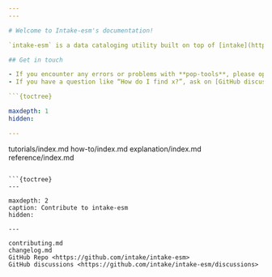 ```yaml
---
---

# Welcome to Intake-esm's documentation!

`intake-esm` is a data cataloging utility built on top of [intake](https://github.com/intake/intake), [pandas](https://pandas.pydata.org/), and [xarray](https://xarray.pydata.org/en/stable/), and it's pretty awesome!

## Get in touch

- If you encounter any errors or problems with **pop-tools**, please open an issue at the GitHub [main repository](http://github.com/intake/intake-esm/issues).
- If you have a question like “How do I find x?”, ask on [GitHub discussions](https://github.com/intake/intake-esm/discussions). Please include a self-contained reproducible example if possible.

```{toctree}

maxdepth: 1
hidden:

---
```


tutorials/index.md
how-to/index.md
explanation/index.md
reference/index.md

```

```{toctree}
---

maxdepth: 2
caption: Contribute to intake-esm
hidden:

---

contributing.md
changelog.md
GitHub Repo <https://github.com/intake/intake-esm>
GitHub discussions <https://github.com/intake/intake-esm/discussions>

```

